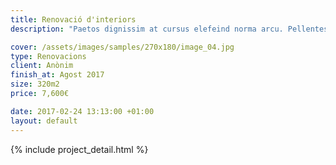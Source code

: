 ```yaml
---
title: Renovació d'interiors
description: "Paetos dignissim at cursus elefeind norma arcu. Pellentesque mode accumsan est in tempus, etos at ullamcorper quam suscipit lacus maecenas tortor. Erates vitae node metus. Suspendisse est gravida ornare. Non mattis morbi suspendisse velit rutrum modest a tortor velim pellentesque uter justo magna gravida."

cover: /assets/images/samples/270x180/image_04.jpg
type: Renovacions
client: Anònim
finish_at: Agost 2017
size: 320m2
price: 7,600€

date: 2017-02-24 13:13:00 +01:00
layout: default
---
```


{% include project_detail.html %}
